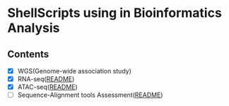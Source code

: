 # ShellScripts using in Bioinformatics Analysis

## Contents

 * [x] WGS(Genome-wide association study)
 * [x] RNA-seq([README](https://github.com/Bocabbage/Bioinfo-sh/blob/master/rna_seq/README.md))
 * [x] ATAC-seq([README](https://github.com/Bocabbage/Bioinfo-sh/blob/master/atac_seq/README.md))
 * [ ] Sequence-Alignment tools Assessment([README](https://github.com/Bocabbage/Bioinfo-sh/blob/master/SAtools-test/README.md))